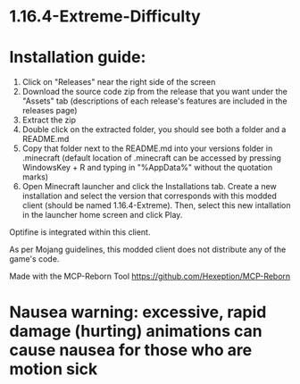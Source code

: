 # 1.16.4-Extreme-Difficulty

# Installation guide:

1. Click on "Releases" near the right side of the screen
2. Download the source code zip from the release that you want under the "Assets" tab (descriptions of each release's features are included in the releases page)
3. Extract the zip
4. Double click on the extracted folder, you should see both a folder and a README.md
5. Copy that folder next to the README.md into your versions folder in .minecraft (default location of .minecraft can be accessed by pressing WindowsKey + R and typing in "%AppData%" without the quotation marks)
6. Open Minecraft launcher and click the Installations tab. Create a new installation and select the version that corresponds with this modded client (should be named 1.16.4-Extreme). Then, select this new intallation in the launcher home screen and click Play.

Optifine is integrated within this client.

As per Mojang guidelines, this modded client does not distribute any of the game's code.

Made with the MCP-Reborn Tool https://github.com/Hexeption/MCP-Reborn

# Nausea warning: excessive, rapid damage (hurting) animations can cause nausea for those who are motion sick
